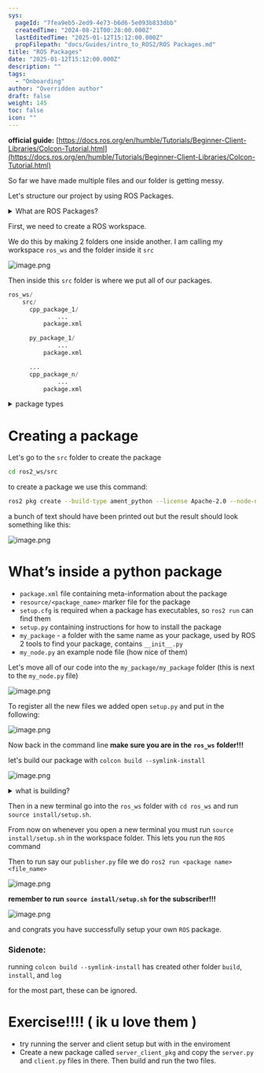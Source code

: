 ```yaml
---
sys:
  pageId: "7fea9eb5-2ed9-4e73-b6d6-5e093b833dbb"
  createdTime: "2024-08-21T00:28:00.000Z"
  lastEditedTime: "2025-01-12T15:12:00.000Z"
  propFilepath: "docs/Guides/intro_to_ROS2/ROS Packages.md"
title: "ROS Packages"
date: "2025-01-12T15:12:00.000Z"
description: ""
tags:
  - "Onboarding"
author: "Overridden author"
draft: false
weight: 145
toc: false
icon: ""
---
```


**official guide:** [https://docs.ros.org/en/humble/Tutorials/Beginner-Client-Libraries/Colcon-Tutorial.html](https://docs.ros.org/en/humble/Tutorials/Beginner-Client-Libraries/Colcon-Tutorial.html)

So far we have made multiple files and our folder is getting messy.

Let's structure our project by using ROS Packages.

<details>

<summary>What are ROS Packages?</summary>

ROS Packages are, as the name implies, packages of code that are highly sharable between ROS developers.

They consist of a folder, `package.xml` file, and source code

```python
      cpp_package_1/
		      ... imagine much code files here ..
          package.xml
```

</details>

First, we need to create a ROS workspace.

We do this by making 2 folders one inside another. I am calling my workspace `ros_ws` and the folder inside it `src`

![image.png](https://prod-files-secure.s3.us-west-2.amazonaws.com/d518164a-d88e-44d1-a4ee-3adb3bd8bce0/70706947-fd18-4537-a67b-e12946812d31/image.png?X-Amz-Algorithm=AWS4-HMAC-SHA256&X-Amz-Content-Sha256=UNSIGNED-PAYLOAD&X-Amz-Credential=ASIAZI2LB4662XXCHTUK%2F20250517%2Fus-west-2%2Fs3%2Faws4_request&X-Amz-Date=20250517T022400Z&X-Amz-Expires=3600&X-Amz-Security-Token=IQoJb3JpZ2luX2VjEJr%2F%2F%2F%2F%2F%2F%2F%2F%2F%2FwEaCXVzLXdlc3QtMiJHMEUCIQDIasq%2FU%2B8dLNb9%2BkVbClDrEonfwuLFeQnJXfYm6%2Fp6pwIgNWqSj0KjPY7uTIDQfSMzTUO4GH7RRNuDyHgfwgGWc10q%2FwMIUxAAGgw2Mzc0MjMxODM4MDUiDIbwGYS9svcvziHlfyrcA2Z9gRBVILvKlk1%2BklId8g9zo2C%2BsRvbeH1sOcM5nmNj55rJ%2FfHnQpjn7M2MqbRQoVj1eFA5AZcWTGIoMmD5oxmv3t0XiclWx3q%2B%2FMUv75Mvy8T1yoBGfXFcZv%2B%2Fyjd4n2zpeC8F52EDXLhKWjGHw6PPmOEQhfoBAmZHIcwKEhthRu739vBrd%2BOT5zKXUxrXRO%2F%2Fu%2BDeru7imtcdbp3wvgpT83yVA5Cqy4jEHHcZcfU%2BhCCZy7uZXpUYOwtLNTBPnI6Cuyw0b3zmWz160WTDwldy%2BAoVrQdkCps%2FLdIFE%2BTsCk7ylgfuCmN3IG21yd1alHXJ0ikTR6nbHBfIWNfrpuXR5l0a6cquGzUKMCrQ%2FHtdPUbbabqsqMyP6ri7kaEU%2BuI61tffbK1R5fmEdmtvrObOANUkKeBQ01ut9inbrhI%2FLoX1UGR71DbDF5THhkvHTZlrIDL0wbuRIbPBERT8rSFHv0GUVxPtMGPnXW0xb%2BQ0mJeyD11RsX3Sht5a8lDLIjrWdu3noJW7nIC%2FkZPJgtmv%2FFWnwz%2FYV90Rxi3UNj4BQOgD9jV57nbrIZW4qema5CIeyXNvrzG7lmBoMpRVwVuqHBlXBdQg5mitga5H9vH5MAVswnnvYcEdDT0GMMncn8EGOqUBZ3w2vzf2B9CUSaFRacXKyAdPrr%2FWl08GzlgYjZlNq3vzfxnVFuVntoHRz0NkVuEdyU8nLv9Ay0Bcok%2BgMhJ0jJOxJ4LTLU%2Fzk%2BWjSeaVTcCNI4wtBRb1Mffb3N2vRrPQd5%2Fk%2FcsKeO3Fcwwaw6BCHtGqyrh6%2BAtdKGredKmOvI4Gs8q41hysIZon2N%2BBkaIR%2FkT9pxZSLj5quNAXjf6IlcdLXGZQ&X-Amz-Signature=adf86dd3be41d5683dbaabfc8cda74aa9cfc08771f72f073f5436981f5b982c3&X-Amz-SignedHeaders=host&x-id=GetObject)

Then inside this `src` folder is where we put all of our packages.

```python
ros_ws/
    src/
      cpp_package_1/
		      ...
          package.xml

      py_package_1/
		      ...
          package.xml

      ...
      cpp_package_n/
		      ...
          package.xml

```

<details>

<summary>package types</summary>

packages can be either `C++` or python.

the intern file structure is different for each but for this guide we will stick to creating python packages

</details>

# Creating a package

Let's go to the `src` folder to create the package

```bash
cd ros2_ws/src
```

to create a package we use this command:

```bash
ros2 pkg create --build-type ament_python --license Apache-2.0 --node-name my_node my_package
```

a bunch of text should have been printed out but the result should look something like this:

![image.png](https://prod-files-secure.s3.us-west-2.amazonaws.com/d518164a-d88e-44d1-a4ee-3adb3bd8bce0/e6cf1e3f-8512-4a3e-b131-079f800bf3e8/image.png?X-Amz-Algorithm=AWS4-HMAC-SHA256&X-Amz-Content-Sha256=UNSIGNED-PAYLOAD&X-Amz-Credential=ASIAZI2LB4662XXCHTUK%2F20250517%2Fus-west-2%2Fs3%2Faws4_request&X-Amz-Date=20250517T022400Z&X-Amz-Expires=3600&X-Amz-Security-Token=IQoJb3JpZ2luX2VjEJr%2F%2F%2F%2F%2F%2F%2F%2F%2F%2FwEaCXVzLXdlc3QtMiJHMEUCIQDIasq%2FU%2B8dLNb9%2BkVbClDrEonfwuLFeQnJXfYm6%2Fp6pwIgNWqSj0KjPY7uTIDQfSMzTUO4GH7RRNuDyHgfwgGWc10q%2FwMIUxAAGgw2Mzc0MjMxODM4MDUiDIbwGYS9svcvziHlfyrcA2Z9gRBVILvKlk1%2BklId8g9zo2C%2BsRvbeH1sOcM5nmNj55rJ%2FfHnQpjn7M2MqbRQoVj1eFA5AZcWTGIoMmD5oxmv3t0XiclWx3q%2B%2FMUv75Mvy8T1yoBGfXFcZv%2B%2Fyjd4n2zpeC8F52EDXLhKWjGHw6PPmOEQhfoBAmZHIcwKEhthRu739vBrd%2BOT5zKXUxrXRO%2F%2Fu%2BDeru7imtcdbp3wvgpT83yVA5Cqy4jEHHcZcfU%2BhCCZy7uZXpUYOwtLNTBPnI6Cuyw0b3zmWz160WTDwldy%2BAoVrQdkCps%2FLdIFE%2BTsCk7ylgfuCmN3IG21yd1alHXJ0ikTR6nbHBfIWNfrpuXR5l0a6cquGzUKMCrQ%2FHtdPUbbabqsqMyP6ri7kaEU%2BuI61tffbK1R5fmEdmtvrObOANUkKeBQ01ut9inbrhI%2FLoX1UGR71DbDF5THhkvHTZlrIDL0wbuRIbPBERT8rSFHv0GUVxPtMGPnXW0xb%2BQ0mJeyD11RsX3Sht5a8lDLIjrWdu3noJW7nIC%2FkZPJgtmv%2FFWnwz%2FYV90Rxi3UNj4BQOgD9jV57nbrIZW4qema5CIeyXNvrzG7lmBoMpRVwVuqHBlXBdQg5mitga5H9vH5MAVswnnvYcEdDT0GMMncn8EGOqUBZ3w2vzf2B9CUSaFRacXKyAdPrr%2FWl08GzlgYjZlNq3vzfxnVFuVntoHRz0NkVuEdyU8nLv9Ay0Bcok%2BgMhJ0jJOxJ4LTLU%2Fzk%2BWjSeaVTcCNI4wtBRb1Mffb3N2vRrPQd5%2Fk%2FcsKeO3Fcwwaw6BCHtGqyrh6%2BAtdKGredKmOvI4Gs8q41hysIZon2N%2BBkaIR%2FkT9pxZSLj5quNAXjf6IlcdLXGZQ&X-Amz-Signature=ec3d31ed182394bd01fd85ac733bab6ed2ad85d6fcdd8dfac10d76779ff75158&X-Amz-SignedHeaders=host&x-id=GetObject)

# What’s inside a python package

- `package.xml` file containing meta-information about the package
- `resource/<package_name>` marker file for the package
- `setup.cfg` is required when a package has executables, so `ros2 run` can find them
- `setup.py` containing instructions for how to install the package
- `my_package` - a folder with the same name as your package, used by ROS 2 tools to find your package, contains `__init__.py`
- `my_node.py` an example node file (how nice of them)

Let's move all of our code into the `my_package/my_package` folder (this is next to the `my_node.py` file)

![image.png](https://prod-files-secure.s3.us-west-2.amazonaws.com/d518164a-d88e-44d1-a4ee-3adb3bd8bce0/9ce58f11-0da9-4d3e-b86d-506a9685d378/image.png?X-Amz-Algorithm=AWS4-HMAC-SHA256&X-Amz-Content-Sha256=UNSIGNED-PAYLOAD&X-Amz-Credential=ASIAZI2LB4662XXCHTUK%2F20250517%2Fus-west-2%2Fs3%2Faws4_request&X-Amz-Date=20250517T022400Z&X-Amz-Expires=3600&X-Amz-Security-Token=IQoJb3JpZ2luX2VjEJr%2F%2F%2F%2F%2F%2F%2F%2F%2F%2FwEaCXVzLXdlc3QtMiJHMEUCIQDIasq%2FU%2B8dLNb9%2BkVbClDrEonfwuLFeQnJXfYm6%2Fp6pwIgNWqSj0KjPY7uTIDQfSMzTUO4GH7RRNuDyHgfwgGWc10q%2FwMIUxAAGgw2Mzc0MjMxODM4MDUiDIbwGYS9svcvziHlfyrcA2Z9gRBVILvKlk1%2BklId8g9zo2C%2BsRvbeH1sOcM5nmNj55rJ%2FfHnQpjn7M2MqbRQoVj1eFA5AZcWTGIoMmD5oxmv3t0XiclWx3q%2B%2FMUv75Mvy8T1yoBGfXFcZv%2B%2Fyjd4n2zpeC8F52EDXLhKWjGHw6PPmOEQhfoBAmZHIcwKEhthRu739vBrd%2BOT5zKXUxrXRO%2F%2Fu%2BDeru7imtcdbp3wvgpT83yVA5Cqy4jEHHcZcfU%2BhCCZy7uZXpUYOwtLNTBPnI6Cuyw0b3zmWz160WTDwldy%2BAoVrQdkCps%2FLdIFE%2BTsCk7ylgfuCmN3IG21yd1alHXJ0ikTR6nbHBfIWNfrpuXR5l0a6cquGzUKMCrQ%2FHtdPUbbabqsqMyP6ri7kaEU%2BuI61tffbK1R5fmEdmtvrObOANUkKeBQ01ut9inbrhI%2FLoX1UGR71DbDF5THhkvHTZlrIDL0wbuRIbPBERT8rSFHv0GUVxPtMGPnXW0xb%2BQ0mJeyD11RsX3Sht5a8lDLIjrWdu3noJW7nIC%2FkZPJgtmv%2FFWnwz%2FYV90Rxi3UNj4BQOgD9jV57nbrIZW4qema5CIeyXNvrzG7lmBoMpRVwVuqHBlXBdQg5mitga5H9vH5MAVswnnvYcEdDT0GMMncn8EGOqUBZ3w2vzf2B9CUSaFRacXKyAdPrr%2FWl08GzlgYjZlNq3vzfxnVFuVntoHRz0NkVuEdyU8nLv9Ay0Bcok%2BgMhJ0jJOxJ4LTLU%2Fzk%2BWjSeaVTcCNI4wtBRb1Mffb3N2vRrPQd5%2Fk%2FcsKeO3Fcwwaw6BCHtGqyrh6%2BAtdKGredKmOvI4Gs8q41hysIZon2N%2BBkaIR%2FkT9pxZSLj5quNAXjf6IlcdLXGZQ&X-Amz-Signature=1214f611713cf5fef5ebbac08679c9ed8854a6c2c0dde8bd40354a09d6a7f67e&X-Amz-SignedHeaders=host&x-id=GetObject)

To register all the new files we added open `setup.py` and put in the following:

![image.png](https://prod-files-secure.s3.us-west-2.amazonaws.com/d518164a-d88e-44d1-a4ee-3adb3bd8bce0/1cd7c262-4cae-4496-9d75-c178537d24a2/image.png?X-Amz-Algorithm=AWS4-HMAC-SHA256&X-Amz-Content-Sha256=UNSIGNED-PAYLOAD&X-Amz-Credential=ASIAZI2LB4662XXCHTUK%2F20250517%2Fus-west-2%2Fs3%2Faws4_request&X-Amz-Date=20250517T022400Z&X-Amz-Expires=3600&X-Amz-Security-Token=IQoJb3JpZ2luX2VjEJr%2F%2F%2F%2F%2F%2F%2F%2F%2F%2FwEaCXVzLXdlc3QtMiJHMEUCIQDIasq%2FU%2B8dLNb9%2BkVbClDrEonfwuLFeQnJXfYm6%2Fp6pwIgNWqSj0KjPY7uTIDQfSMzTUO4GH7RRNuDyHgfwgGWc10q%2FwMIUxAAGgw2Mzc0MjMxODM4MDUiDIbwGYS9svcvziHlfyrcA2Z9gRBVILvKlk1%2BklId8g9zo2C%2BsRvbeH1sOcM5nmNj55rJ%2FfHnQpjn7M2MqbRQoVj1eFA5AZcWTGIoMmD5oxmv3t0XiclWx3q%2B%2FMUv75Mvy8T1yoBGfXFcZv%2B%2Fyjd4n2zpeC8F52EDXLhKWjGHw6PPmOEQhfoBAmZHIcwKEhthRu739vBrd%2BOT5zKXUxrXRO%2F%2Fu%2BDeru7imtcdbp3wvgpT83yVA5Cqy4jEHHcZcfU%2BhCCZy7uZXpUYOwtLNTBPnI6Cuyw0b3zmWz160WTDwldy%2BAoVrQdkCps%2FLdIFE%2BTsCk7ylgfuCmN3IG21yd1alHXJ0ikTR6nbHBfIWNfrpuXR5l0a6cquGzUKMCrQ%2FHtdPUbbabqsqMyP6ri7kaEU%2BuI61tffbK1R5fmEdmtvrObOANUkKeBQ01ut9inbrhI%2FLoX1UGR71DbDF5THhkvHTZlrIDL0wbuRIbPBERT8rSFHv0GUVxPtMGPnXW0xb%2BQ0mJeyD11RsX3Sht5a8lDLIjrWdu3noJW7nIC%2FkZPJgtmv%2FFWnwz%2FYV90Rxi3UNj4BQOgD9jV57nbrIZW4qema5CIeyXNvrzG7lmBoMpRVwVuqHBlXBdQg5mitga5H9vH5MAVswnnvYcEdDT0GMMncn8EGOqUBZ3w2vzf2B9CUSaFRacXKyAdPrr%2FWl08GzlgYjZlNq3vzfxnVFuVntoHRz0NkVuEdyU8nLv9Ay0Bcok%2BgMhJ0jJOxJ4LTLU%2Fzk%2BWjSeaVTcCNI4wtBRb1Mffb3N2vRrPQd5%2Fk%2FcsKeO3Fcwwaw6BCHtGqyrh6%2BAtdKGredKmOvI4Gs8q41hysIZon2N%2BBkaIR%2FkT9pxZSLj5quNAXjf6IlcdLXGZQ&X-Amz-Signature=c1d4b3958b3088b4deccf5ad71f89d67f75cb507b061cb494791ce168308ea7c&X-Amz-SignedHeaders=host&x-id=GetObject)

Now back in the command line **make sure you are in the** **`ros_ws`** **folder!!!**

let's build our package with `colcon build --symlink-install`

![image.png](https://prod-files-secure.s3.us-west-2.amazonaws.com/d518164a-d88e-44d1-a4ee-3adb3bd8bce0/2f2a0d27-b173-48fd-b189-5f5c0ce65619/image.png?X-Amz-Algorithm=AWS4-HMAC-SHA256&X-Amz-Content-Sha256=UNSIGNED-PAYLOAD&X-Amz-Credential=ASIAZI2LB4662XXCHTUK%2F20250517%2Fus-west-2%2Fs3%2Faws4_request&X-Amz-Date=20250517T022400Z&X-Amz-Expires=3600&X-Amz-Security-Token=IQoJb3JpZ2luX2VjEJr%2F%2F%2F%2F%2F%2F%2F%2F%2F%2FwEaCXVzLXdlc3QtMiJHMEUCIQDIasq%2FU%2B8dLNb9%2BkVbClDrEonfwuLFeQnJXfYm6%2Fp6pwIgNWqSj0KjPY7uTIDQfSMzTUO4GH7RRNuDyHgfwgGWc10q%2FwMIUxAAGgw2Mzc0MjMxODM4MDUiDIbwGYS9svcvziHlfyrcA2Z9gRBVILvKlk1%2BklId8g9zo2C%2BsRvbeH1sOcM5nmNj55rJ%2FfHnQpjn7M2MqbRQoVj1eFA5AZcWTGIoMmD5oxmv3t0XiclWx3q%2B%2FMUv75Mvy8T1yoBGfXFcZv%2B%2Fyjd4n2zpeC8F52EDXLhKWjGHw6PPmOEQhfoBAmZHIcwKEhthRu739vBrd%2BOT5zKXUxrXRO%2F%2Fu%2BDeru7imtcdbp3wvgpT83yVA5Cqy4jEHHcZcfU%2BhCCZy7uZXpUYOwtLNTBPnI6Cuyw0b3zmWz160WTDwldy%2BAoVrQdkCps%2FLdIFE%2BTsCk7ylgfuCmN3IG21yd1alHXJ0ikTR6nbHBfIWNfrpuXR5l0a6cquGzUKMCrQ%2FHtdPUbbabqsqMyP6ri7kaEU%2BuI61tffbK1R5fmEdmtvrObOANUkKeBQ01ut9inbrhI%2FLoX1UGR71DbDF5THhkvHTZlrIDL0wbuRIbPBERT8rSFHv0GUVxPtMGPnXW0xb%2BQ0mJeyD11RsX3Sht5a8lDLIjrWdu3noJW7nIC%2FkZPJgtmv%2FFWnwz%2FYV90Rxi3UNj4BQOgD9jV57nbrIZW4qema5CIeyXNvrzG7lmBoMpRVwVuqHBlXBdQg5mitga5H9vH5MAVswnnvYcEdDT0GMMncn8EGOqUBZ3w2vzf2B9CUSaFRacXKyAdPrr%2FWl08GzlgYjZlNq3vzfxnVFuVntoHRz0NkVuEdyU8nLv9Ay0Bcok%2BgMhJ0jJOxJ4LTLU%2Fzk%2BWjSeaVTcCNI4wtBRb1Mffb3N2vRrPQd5%2Fk%2FcsKeO3Fcwwaw6BCHtGqyrh6%2BAtdKGredKmOvI4Gs8q41hysIZon2N%2BBkaIR%2FkT9pxZSLj5quNAXjf6IlcdLXGZQ&X-Amz-Signature=9f5f2824aace411eed4b5c50044c05be95d98b770b51fd262dbb5219bf6121e7&X-Amz-SignedHeaders=host&x-id=GetObject)

<details>

<summary>what is building?</summary>

if you are a CS major at Rose-Hulman you will learn the answer to this in CSSE132

but TLDR; is it combines all the code files into one program that can be run easily 

</details>

Then in a new terminal go into the `ros_ws` folder with `cd ros_ws` and run `source install/setup.sh`. 

From now on whenever you open a new terminal you must run `source install/setup.sh` in the workspace folder. This lets you run the `ROS` command

Then to run say our `publisher.py` file we do `ros2 run <package name> <file_name>`

![image.png](https://prod-files-secure.s3.us-west-2.amazonaws.com/d518164a-d88e-44d1-a4ee-3adb3bd8bce0/4f4b1219-3a44-4632-aa0a-ce3471699f59/image.png?X-Amz-Algorithm=AWS4-HMAC-SHA256&X-Amz-Content-Sha256=UNSIGNED-PAYLOAD&X-Amz-Credential=ASIAZI2LB4662XXCHTUK%2F20250517%2Fus-west-2%2Fs3%2Faws4_request&X-Amz-Date=20250517T022400Z&X-Amz-Expires=3600&X-Amz-Security-Token=IQoJb3JpZ2luX2VjEJr%2F%2F%2F%2F%2F%2F%2F%2F%2F%2FwEaCXVzLXdlc3QtMiJHMEUCIQDIasq%2FU%2B8dLNb9%2BkVbClDrEonfwuLFeQnJXfYm6%2Fp6pwIgNWqSj0KjPY7uTIDQfSMzTUO4GH7RRNuDyHgfwgGWc10q%2FwMIUxAAGgw2Mzc0MjMxODM4MDUiDIbwGYS9svcvziHlfyrcA2Z9gRBVILvKlk1%2BklId8g9zo2C%2BsRvbeH1sOcM5nmNj55rJ%2FfHnQpjn7M2MqbRQoVj1eFA5AZcWTGIoMmD5oxmv3t0XiclWx3q%2B%2FMUv75Mvy8T1yoBGfXFcZv%2B%2Fyjd4n2zpeC8F52EDXLhKWjGHw6PPmOEQhfoBAmZHIcwKEhthRu739vBrd%2BOT5zKXUxrXRO%2F%2Fu%2BDeru7imtcdbp3wvgpT83yVA5Cqy4jEHHcZcfU%2BhCCZy7uZXpUYOwtLNTBPnI6Cuyw0b3zmWz160WTDwldy%2BAoVrQdkCps%2FLdIFE%2BTsCk7ylgfuCmN3IG21yd1alHXJ0ikTR6nbHBfIWNfrpuXR5l0a6cquGzUKMCrQ%2FHtdPUbbabqsqMyP6ri7kaEU%2BuI61tffbK1R5fmEdmtvrObOANUkKeBQ01ut9inbrhI%2FLoX1UGR71DbDF5THhkvHTZlrIDL0wbuRIbPBERT8rSFHv0GUVxPtMGPnXW0xb%2BQ0mJeyD11RsX3Sht5a8lDLIjrWdu3noJW7nIC%2FkZPJgtmv%2FFWnwz%2FYV90Rxi3UNj4BQOgD9jV57nbrIZW4qema5CIeyXNvrzG7lmBoMpRVwVuqHBlXBdQg5mitga5H9vH5MAVswnnvYcEdDT0GMMncn8EGOqUBZ3w2vzf2B9CUSaFRacXKyAdPrr%2FWl08GzlgYjZlNq3vzfxnVFuVntoHRz0NkVuEdyU8nLv9Ay0Bcok%2BgMhJ0jJOxJ4LTLU%2Fzk%2BWjSeaVTcCNI4wtBRb1Mffb3N2vRrPQd5%2Fk%2FcsKeO3Fcwwaw6BCHtGqyrh6%2BAtdKGredKmOvI4Gs8q41hysIZon2N%2BBkaIR%2FkT9pxZSLj5quNAXjf6IlcdLXGZQ&X-Amz-Signature=ea5a1ce49592f801e7fcd970900f4929e48a26788dafa7d3f31963938ffa4e8b&X-Amz-SignedHeaders=host&x-id=GetObject)

**remember to run** **`source install/setup.sh`** **for the subscriber!!!**

![image.png](https://prod-files-secure.s3.us-west-2.amazonaws.com/d518164a-d88e-44d1-a4ee-3adb3bd8bce0/02121119-dad4-49ec-8356-c956108b4243/image.png?X-Amz-Algorithm=AWS4-HMAC-SHA256&X-Amz-Content-Sha256=UNSIGNED-PAYLOAD&X-Amz-Credential=ASIAZI2LB4662XXCHTUK%2F20250517%2Fus-west-2%2Fs3%2Faws4_request&X-Amz-Date=20250517T022400Z&X-Amz-Expires=3600&X-Amz-Security-Token=IQoJb3JpZ2luX2VjEJr%2F%2F%2F%2F%2F%2F%2F%2F%2F%2FwEaCXVzLXdlc3QtMiJHMEUCIQDIasq%2FU%2B8dLNb9%2BkVbClDrEonfwuLFeQnJXfYm6%2Fp6pwIgNWqSj0KjPY7uTIDQfSMzTUO4GH7RRNuDyHgfwgGWc10q%2FwMIUxAAGgw2Mzc0MjMxODM4MDUiDIbwGYS9svcvziHlfyrcA2Z9gRBVILvKlk1%2BklId8g9zo2C%2BsRvbeH1sOcM5nmNj55rJ%2FfHnQpjn7M2MqbRQoVj1eFA5AZcWTGIoMmD5oxmv3t0XiclWx3q%2B%2FMUv75Mvy8T1yoBGfXFcZv%2B%2Fyjd4n2zpeC8F52EDXLhKWjGHw6PPmOEQhfoBAmZHIcwKEhthRu739vBrd%2BOT5zKXUxrXRO%2F%2Fu%2BDeru7imtcdbp3wvgpT83yVA5Cqy4jEHHcZcfU%2BhCCZy7uZXpUYOwtLNTBPnI6Cuyw0b3zmWz160WTDwldy%2BAoVrQdkCps%2FLdIFE%2BTsCk7ylgfuCmN3IG21yd1alHXJ0ikTR6nbHBfIWNfrpuXR5l0a6cquGzUKMCrQ%2FHtdPUbbabqsqMyP6ri7kaEU%2BuI61tffbK1R5fmEdmtvrObOANUkKeBQ01ut9inbrhI%2FLoX1UGR71DbDF5THhkvHTZlrIDL0wbuRIbPBERT8rSFHv0GUVxPtMGPnXW0xb%2BQ0mJeyD11RsX3Sht5a8lDLIjrWdu3noJW7nIC%2FkZPJgtmv%2FFWnwz%2FYV90Rxi3UNj4BQOgD9jV57nbrIZW4qema5CIeyXNvrzG7lmBoMpRVwVuqHBlXBdQg5mitga5H9vH5MAVswnnvYcEdDT0GMMncn8EGOqUBZ3w2vzf2B9CUSaFRacXKyAdPrr%2FWl08GzlgYjZlNq3vzfxnVFuVntoHRz0NkVuEdyU8nLv9Ay0Bcok%2BgMhJ0jJOxJ4LTLU%2Fzk%2BWjSeaVTcCNI4wtBRb1Mffb3N2vRrPQd5%2Fk%2FcsKeO3Fcwwaw6BCHtGqyrh6%2BAtdKGredKmOvI4Gs8q41hysIZon2N%2BBkaIR%2FkT9pxZSLj5quNAXjf6IlcdLXGZQ&X-Amz-Signature=df8882524943a7bf3376a4941c9abd92fc4f4c55ee72f1a15a853c51d669b81a&X-Amz-SignedHeaders=host&x-id=GetObject)

and congrats you have successfully setup your own `ROS` package.

### Sidenote:

running `colcon build --symlink-install` has created other folder `build`, `install`, and `log`

for the most part, these can be ignored.

# Exercise!!!! ( ik u love them )

- try running the server and client setup but with in the enviroment
- Create a new package called `server_client_pkg` and copy the `server.py` and `client.py` files in there. Then build and run the two files.
